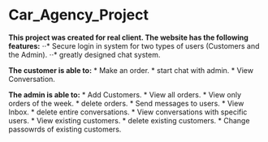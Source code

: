 # Car_Agency_Project

**This project was created for real client. The website has the following features:** 
    ⋅⋅* Secure login in system for two types of users (Customers and the Admin).
    ⋅⋅* greatly designed chat system.
  
**The customer is able to:**
    * Make an order.
    * start chat with admin. 
    * View Conversation.
  
 **The admin is able to:** 
    * Add Customers.
    * View all orders.
    * View only orders of the week.
    * delete orders.
    * Send messages to users.
    * View Inbox.
    * delete entire conversations.
    * View conversations with specific users.
    * View existing customers.
    * delete existing customers.
    * Change passowrds of existing customers.
    
